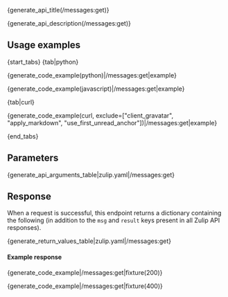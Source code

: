 {generate_api_title(/messages:get)}

{generate_api_description(/messages:get)}

## Usage examples

{start_tabs}
{tab|python}

{generate_code_example(python)|/messages:get|example}

{generate_code_example(javascript)|/messages:get|example}

{tab|curl}

{generate_code_example(curl, exclude=["client_gravatar", "apply_markdown", "use_first_unread_anchor"])|/messages:get|example}

{end_tabs}

## Parameters

{generate_api_arguments_table|zulip.yaml|/messages:get}

## Response

When a request is successful, this endpoint returns a dictionary
containing the following (in addition to the `msg` and `result` keys
present in all Zulip API responses).

{generate_return_values_table|zulip.yaml|/messages:get}

#### Example response

{generate_code_example|/messages:get|fixture(200)}

{generate_code_example|/messages:get|fixture(400)}
